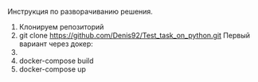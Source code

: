 Инструкция по разворачиванию решения.
1. Клонируем репозиторий
2. git clone https://github.com/Denis92/Test_task_on_python.git
Первый вариант через докер:
1. 
1. docker-compose build 
2. docker-compose up